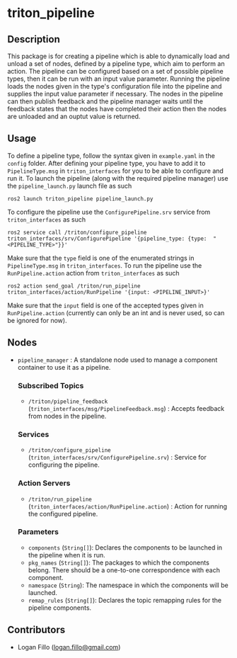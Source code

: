 # triton_pipeline
## Description

This package is for creating a pipeline which is able to dynamically load and unload
a set of nodes, defined by a pipeline type, which aim to perform an action. The pipeline can be configured based on a set of possible pipeline types, then it can be run with an input value parameter. Running the pipeline loads the nodes given in the type's configuration file into the pipeline and supplies the input value parameter if necessary. The nodes in the pipeline can then publish feedback and the pipeline manager waits until the feedback states that the nodes have completed their action then the nodes are unloaded and an ouptut value is returned.

## Usage

To define a pipeline type, follow the syntax given in `example.yaml` in the `config` folder. After defining your pipeline type, you have to add it to `PipelineType.msg` in `triton_interfaces` for you to be able to configure and run it. To launch the pipeline (along with the required pipeline manager) use the `pipeline_launch.py` launch file as such

    ros2 launch triton_pipeline pipeline_launch.py

To configure the pipeline use the `ConfigurePipeline.srv` service from `triton_interfaces` as such

    ros2 service call /triton/configure_pipeline triton_interfaces/srv/ConfigurePipeline '{pipeline_type: {type:  "<PIPELINE_TYPE>"}}'

Make sure that the `type` field is one of the enumerated strings in `PipelineType.msg` in `triton_interfaces`. To run the pipeline use the `RunPipeline.action` action from `triton_interfaces` as such

    ros2 action send_goal /triton/run_pipeline triton_interfaces/action/RunPipeline '{input: <PIPELINE_INPUT>}'

Make sure that the `input` field is one of the accepted types given in `RunPipeline.action` (currently can only be an int and is never used, so can be ignored for now).

## Nodes

- `pipeline_manager` : A standalone node used to manage a component container to use it as a pipeline.

    ### Subscribed Topics
    - `/triton/pipeline_feedback` (`triton_interfaces/msg/PipelineFeedback.msg`) : Accepts feedback from nodes in the pipeline.
    
    ### Services
    - `/triton/configure_pipeline` (`triton_interfaces/srv/ConfigurePipeline.srv`) : Service for configuring the pipeline.
    
    ### Action Servers
    - `/triton/run_pipeline` (`triton_interfaces/action/RunPipeline.action`) : Action for running the configured pipeline.

    ### Parameters
    - `components` (`String[]`): Declares the components to be launched in the pipeline when it is run.
    - `pkg_names` (`String[]`): The packages to which the components belong. There should be a one-to-one correspondence with each component.
    - `namespace` (`String`): The namespace in which the components will be launched.
    - `remap_rules` (`String[]`): Declares the topic remapping rules for the pipeline components.

## Contributors

- Logan Fillo (logan.fillo@gmail.com)
